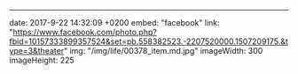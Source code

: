 ---
date: 2017-9-22 14:32:09 +0200
embed: "facebook"
link: "https://www.facebook.com/photo.php?fbid=10157333899357524&set=pb.558382523.-2207520000.1507209175.&type=3&theater"
img: "/img/life/00378_item.md.jpg"
imageWidth: 300
imageHeight: 225
